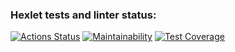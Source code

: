 ### Hexlet tests and linter status:
[![Actions Status](https://github.com/antonblkv/frontend-project-46/actions/workflows/hexlet-check.yml/badge.svg)](https://github.com/antonblkv/frontend-project-46/actions)
[![Maintainability](https://api.codeclimate.com/v1/badges/78b20825c036bee74fc6/maintainability)](https://codeclimate.com/github/antonblkv/frontend-project-46/maintainability)
[![Test Coverage](https://api.codeclimate.com/v1/badges/78b20825c036bee74fc6/test_coverage)](https://codeclimate.com/github/antonblkv/frontend-project-46/test_coverage)